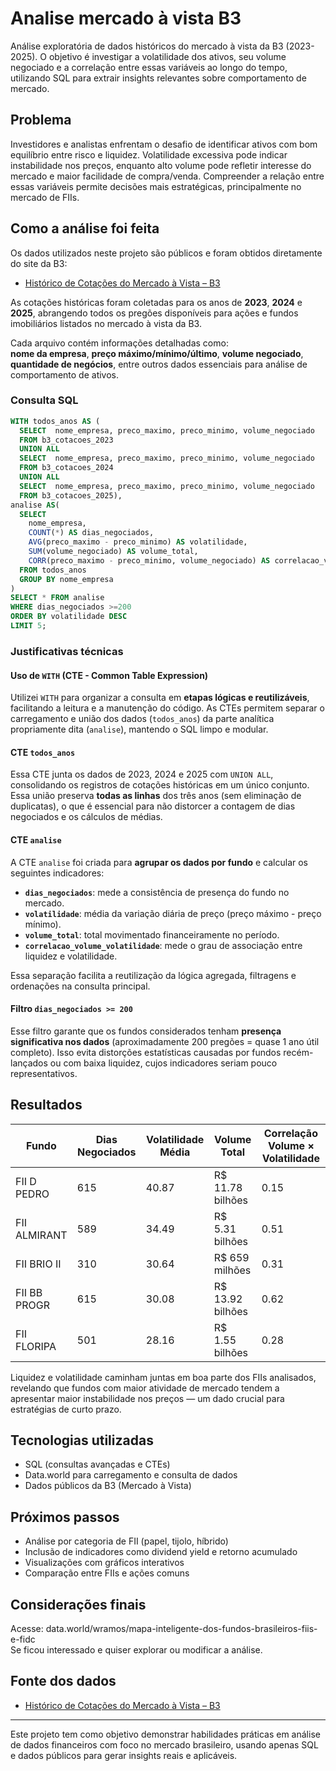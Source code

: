 # Analise mercado à vista B3

Análise exploratória de dados históricos do mercado à vista da B3 (2023-2025). O objetivo é investigar a volatilidade dos ativos, seu volume negociado e a correlação entre essas variáveis ao longo do tempo, utilizando SQL para extrair insights relevantes sobre comportamento de mercado.

## Problema

Investidores e analistas enfrentam o desafio de identificar ativos com bom equilíbrio entre risco e liquidez. Volatilidade excessiva pode indicar instabilidade nos preços, enquanto alto volume pode refletir interesse do mercado e maior facilidade de compra/venda. Compreender a relação entre essas variáveis permite decisões mais estratégicas, principalmente no mercado de FIIs.

## Como a análise foi feita

 Os dados utilizados neste projeto são públicos e foram obtidos diretamente do site da B3:

- [Histórico de Cotações do Mercado à Vista – B3](https://www.b3.com.br/pt_br/market-data-e-indices/servicos-de-dados/market-data/historico/)

As cotações históricas foram coletadas para os anos de **2023**, **2024** e **2025**, abrangendo todos os pregões disponíveis para ações e fundos imobiliários listados no mercado à vista da B3.

Cada arquivo contém informações detalhadas como:  
**nome da empresa**, **preço máximo/mínimo/último**, **volume negociado**, **quantidade de negócios**, entre outros dados essenciais para análise de comportamento de ativos.

### Consulta SQL

```sql
WITH todos_anos AS (
  SELECT  nome_empresa, preco_maximo, preco_minimo, volume_negociado
  FROM b3_cotacoes_2023 
  UNION ALL
  SELECT  nome_empresa, preco_maximo, preco_minimo, volume_negociado
  FROM b3_cotacoes_2024 
  UNION ALL
  SELECT  nome_empresa, preco_maximo, preco_minimo, volume_negociado
  FROM b3_cotacoes_2025), 
analise AS(
  SELECT 
    nome_empresa,
    COUNT(*) AS dias_negociados,
    AVG(preco_maximo - preco_minimo) AS volatilidade,
    SUM(volume_negociado) AS volume_total,
    CORR(preco_maximo - preco_minimo, volume_negociado) AS correlacao_volume_volatilidade
  FROM todos_anos
  GROUP BY nome_empresa
)
SELECT * FROM analise
WHERE dias_negociados >=200    
ORDER BY volatilidade DESC
LIMIT 5;
```


### Justificativas técnicas

#### Uso de `WITH` (CTE - Common Table Expression)

Utilizei `WITH` para organizar a consulta em **etapas lógicas e reutilizáveis**, facilitando a leitura e a manutenção do código. As CTEs permitem separar o carregamento e união dos dados (`todos_anos`) da parte analítica propriamente dita (`analise`), mantendo o SQL limpo e modular.

#### CTE `todos_anos`

Essa CTE junta os dados de 2023, 2024 e 2025 com `UNION ALL`, consolidando os registros de cotações históricas em um único conjunto. Essa união preserva **todas as linhas** dos três anos (sem eliminação de duplicatas), o que é essencial para não distorcer a contagem de dias negociados e os cálculos de médias.

#### CTE `analise`

A CTE `analise` foi criada para **agrupar os dados por fundo** e calcular os seguintes indicadores:
- **`dias_negociados`**: mede a consistência de presença do fundo no mercado.
- **`volatilidade`**: média da variação diária de preço (preço máximo - preço mínimo).
- **`volume_total`**: total movimentado financeiramente no período.
- **`correlacao_volume_volatilidade`**: mede o grau de associação entre liquidez e volatilidade.

Essa separação facilita a reutilização da lógica agregada, filtragens e ordenações na consulta principal.

#### Filtro `dias_negociados >= 200`

Esse filtro garante que os fundos considerados tenham **presença significativa nos dados** (aproximadamente 200 pregões = quase 1 ano útil completo). Isso evita distorções estatísticas causadas por fundos recém-lançados ou com baixa liquidez, cujos indicadores seriam pouco representativos.

## Resultados

| Fundo        | Dias Negociados | Volatilidade Média | Volume Total       | Correlação Volume × Volatilidade |
|--------------|-----------------|--------------------|--------------------|----------------------------------|
| FII D PEDRO  | 615             | 40.87              | R$ 11.78 bilhões   | 0.15                             |
| FII ALMIRANT | 589             | 34.49              | R$ 5.31 bilhões    | 0.51                             |
| FII BRIO II  | 310             | 30.64              | R$ 659 milhões     | 0.31                             |
| FII BB PROGR | 615             | 30.08              | R$ 13.92 bilhões   | 0.62                             |
| FII FLORIPA  | 501             | 28.16              | R$ 1.55 bilhões    | 0.28                             |

Liquidez e volatilidade caminham juntas em boa parte dos FIIs analisados, revelando que fundos com maior atividade de mercado tendem a apresentar maior instabilidade nos preços — um dado crucial para estratégias de curto prazo.

## Tecnologias utilizadas

- SQL (consultas avançadas e CTEs)
- Data.world para carregamento e consulta de dados
- Dados públicos da B3 (Mercado à Vista)

## Próximos passos

- Análise por categoria de FII (papel, tijolo, híbrido)
- Inclusão de indicadores como dividend yield e retorno acumulado
- Visualizações com gráficos interativos
- Comparação entre FIIs e ações comuns

## Considerações finais

Acesse: data.world/wramos/mapa-inteligente-dos-fundos-brasileiros-fiis-e-fidc  
Se ficou interessado e quiser explorar ou modificar a análise. 


## Fonte dos dados

- [Histórico de Cotações do Mercado à Vista – B3](https://www.b3.com.br/pt_br/market-data-e-indices/servicos-de-dados/market-data/historico/)
---

Este projeto tem como objetivo demonstrar habilidades práticas em análise de dados financeiros com foco no mercado brasileiro, usando apenas SQL e dados públicos para gerar insights reais e aplicáveis.
